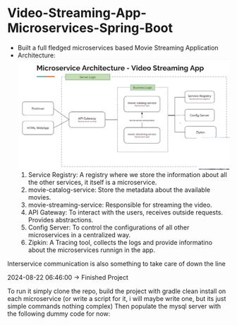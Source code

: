 # Video-Streaming-App-Microservices-Spring-Boot

- Built a full fledged microservices based Movie Streaming Application
- Architecture:
![Architecture](assets/image.png)
    1. Service Registry: A registry where we store the information about all the other services, it itself is a microservice.
    2. movie-catalog-service: Store the metadata about the available movies.
    3. movie-streaming-service: Responsible for streaming the video.
    4. API Gateway: To interact with the users, receives outside requests. Provides abstractions.
    5. Config Server: To control the configurations of all other microservices in a centralized way.
    6. Zipkin: A Tracing tool, collects the logs and provide informatino about the microservices runnign in the app.

Interservice communication is also something to take care of down the line

2024-08-22 06:46:00 -> Finished Project

To run it simply clone the repo, build the project with gradle clean install on each microservice (or write a script for it, i will maybe write one, but its just simple commands nothing complex)
Then populate the mysql server with the following dummy code for now:
